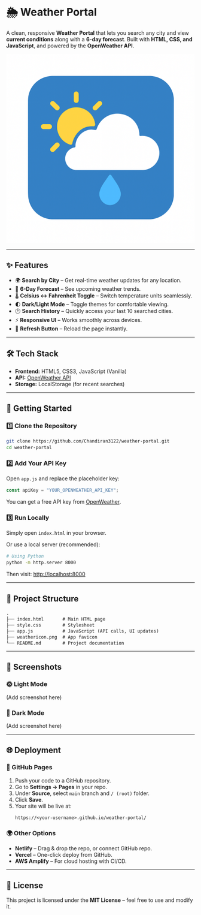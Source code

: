 # 🌦️ Weather Portal

A clean, responsive **Weather Portal** that lets you search any city and view **current conditions** along with a **6-day forecast**. Built with **HTML, CSS, and JavaScript**, and powered by the **OpenWeather API**.

![Weather Icon](./weathericon.png)

---

## ✨ Features
- 🌍 **Search by City** – Get real-time weather updates for any location.
- 📅 **6-Day Forecast** – See upcoming weather trends.
- 🌡 **Celsius ↔ Fahrenheit Toggle** – Switch temperature units seamlessly.
- 🌓 **Dark/Light Mode** – Toggle themes for comfortable viewing.
- 🕑 **Search History** – Quickly access your last 10 searched cities.
- ⚡ **Responsive UI** – Works smoothly across devices.
- 🔄 **Refresh Button** – Reload the page instantly.

---

## 🛠️ Tech Stack
- **Frontend:** HTML5, CSS3, JavaScript (Vanilla)
- **API:** [OpenWeather API](https://openweathermap.org/api)
- **Storage:** LocalStorage (for recent searches)

---

## 🚀 Getting Started

### 1️⃣ Clone the Repository
```bash
git clone https://github.com/Chandiran3122/weather-portal.git
cd weather-portal
```

### 2️⃣ Add Your API Key
Open `app.js` and replace the placeholder key:
```js
const apiKey = "YOUR_OPENWEATHER_API_KEY";
```

You can get a free API key from [OpenWeather](https://home.openweathermap.org/users/sign_up).

### 3️⃣ Run Locally
Simply open `index.html` in your browser.

Or use a local server (recommended):
```bash
# Using Python
python -m http.server 8000
```
Then visit: [http://localhost:8000](http://localhost:8000)

---

## 📂 Project Structure
```
.
├── index.html       # Main HTML page
├── style.css        # Stylesheet
├── app.js           # JavaScript (API calls, UI updates)
├── weathericon.png  # App favicon
└── README.md        # Project documentation
```

---

## 📸 Screenshots
### 🌞 Light Mode
(Add screenshot here)

### 🌙 Dark Mode
(Add screenshot here)

---

## 🌐 Deployment

### 🚀 GitHub Pages
1. Push your code to a GitHub repository.
2. Go to **Settings → Pages** in your repo.
3. Under **Source**, select `main` branch and `/ (root)` folder.
4. Click **Save**.
5. Your site will be live at:
   ```
   https://<your-username>.github.io/weather-portal/
   ```

### 🌍 Other Options
- **Netlify** – Drag & drop the repo, or connect GitHub repo.
- **Vercel** – One-click deploy from GitHub.
- **AWS Amplify** – For cloud hosting with CI/CD.

---

## 📜 License
This project is licensed under the **MIT License** – feel free to use and modify it.
